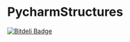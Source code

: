 # PycharmStructures


[![Bitdeli Badge](https://d2weczhvl823v0.cloudfront.net/JDTrujillo18/python-structures/trend.png)](https://bitdeli.com/free "Bitdeli Badge")

